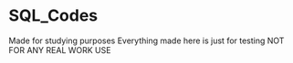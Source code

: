 # SQL_Codes
Made for studying purposes
Everything made here is just for testing
NOT FOR ANY REAL WORK USE
